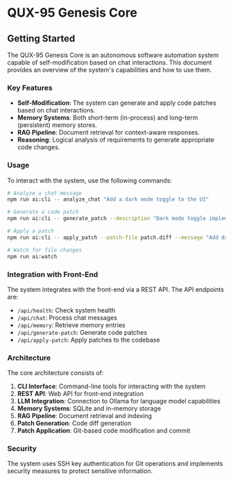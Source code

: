 # QUX-95 Genesis Core

## Getting Started

The QUX-95 Genesis Core is an autonomous software automation system capable of self-modification based on chat interactions. This document provides an overview of the system's capabilities and how to use them.

### Key Features

- **Self-Modification**: The system can generate and apply code patches based on chat interactions.
- **Memory Systems**: Both short-term (in-process) and long-term (persistent) memory stores.
- **RAG Pipeline**: Document retrieval for context-aware responses.
- **Reasoning**: Logical analysis of requirements to generate appropriate code changes.

### Usage

To interact with the system, use the following commands:

```bash
# Analyze a chat message
npm run ai:cli -- analyze_chat "Add a dark mode toggle to the UI"

# Generate a code patch
npm run ai:cli -- generate_patch --description "Dark mode toggle implementation"

# Apply a patch
npm run ai:cli -- apply_patch --patch-file patch.diff --message "Add dark mode toggle"

# Watch for file changes
npm run ai:watch
```

### Integration with Front-End

The system integrates with the front-end via a REST API. The API endpoints are:

- `/api/health`: Check system health
- `/api/chat`: Process chat messages
- `/api/memory`: Retrieve memory entries
- `/api/generate-patch`: Generate code patches
- `/api/apply-patch`: Apply patches to the codebase

### Architecture

The core architecture consists of:

1. **CLI Interface**: Command-line tools for interacting with the system
2. **REST API**: Web API for front-end integration
3. **LLM Integration**: Connection to Ollama for language model capabilities
4. **Memory Systems**: SQLite and in-memory storage
5. **RAG Pipeline**: Document retrieval and indexing
6. **Patch Generation**: Code diff generation
7. **Patch Application**: Git-based code modification and commit

### Security

The system uses SSH key authentication for Git operations and implements security measures to protect sensitive information.
